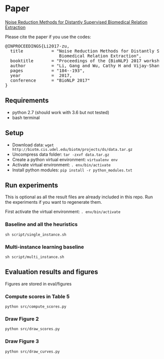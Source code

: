 # Paper

[Noise Reduction Methods for Distantly Supervised Biomedical Relation Extraction](http://aclweb.org/anthology/W17-2323)

Please cite the paper if you use the codes:
<pre>
@INPROCEEDINGS{Li2017-zu,
  title           = "Noise Reduction Methods for Distantly Supervised
                     Biomedical Relation Extraction",
  booktitle       = "Proceedings of the {BioNLP} 2017 workshop",
  author          = "Li, Gang and Wu, Cathy H and Vijay-Shanker, K",
  pages           = "184--193",
  year            =  2017,
  conference      = "BioNLP 2017"
}
</pre>


## Requirements
* python 2.7 (should work with 3.6 but not tested)
* bash terminal

## Setup
* Download data: `wget http://biotm.cis.udel.edu/biotm/projects/ds/data.tar.gz`
* Uncompress data folder: `tar -zxvf data.tar.gz`
* Create a python virtual environment: `virtualenv env`
* Activate virtual environment: `. env/bin/activate`
* Install python modules: `pip install -r python_modules.txt`

## Run experiments

This is optional as all the result files are already included in this repo. Run the experiments if you want to regenerate them.

First activate the virtual environment: `. env/bin/activate`

### Baseline and all the heuristics
`sh script/single_instance.sh`

### Multi-instance learning baseline
`sh script/multi_instance.sh`

## Evaluation results and figures

Figures are stored in eval/figures

### Compute scores in Table 5
`python src/compute_scores.py`

### Draw Figure 2
`python src/draw_scores.py`

### Draw Figure 3
`python src/draw_curves.py`
